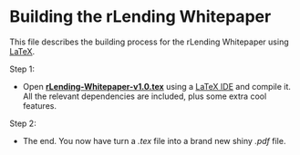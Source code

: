 # Building the rLending Whitepaper
This file describes the building process for the rLending Whitepaper using [LaTeX](https://en.wikipedia.org/wiki/LaTeX).

Step 1:
* Open **[rLending-Whitepaper-v1.0.tex](rLending-Whitepaper-v1.0.tex)** using a [LaTeX IDE](https://www.xm1math.net/texmaker/) and compile it. All the relevant dependencies are included, plus some extra cool features.

Step 2:
* The end. You now have turn a *.tex* file into a brand new shiny *.pdf* file.